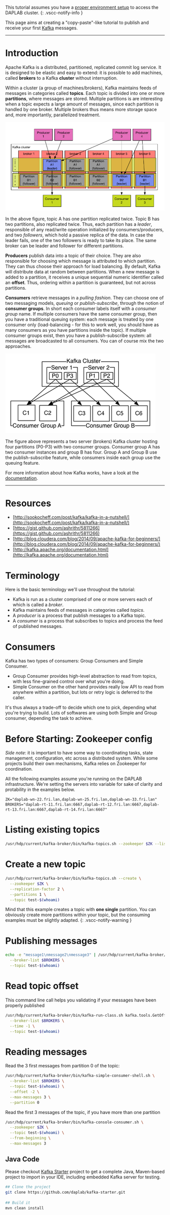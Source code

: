 
This tutorial assumes you have a [proper environment setup](/getting_started.md)
to access the DAPLAB cluster.
{: .vscc-notify-info }

This page aims at creating a "copy-paste"-like tutorial to publish and receive your first
[Kafka](https://kafka.apache.org) messages.

-----------------------------------------------------
# Introduction

Apache Kafka is a distributed, partitioned, replicated commit log service. It is designed to be
elastic and easy to extend: it is possible to add machines, called __brokers__ to a Kafka __cluster__
without interruption.

 Within a cluster (a group of machines/brokers), Kafka maintains feeds of messages in categories called __topics__.
 Each topic is divided into one or more __partitions__, where messages are stored. Multiple partitions is are
 interesting when a topic expects a large amount of messages, since each partition is handled by one broker.
 Multiple brokers thus means more storage space and, more importantly, parallelized treatment.

 ![Kafka - cluster, partitions and brokers](../images/kafka-brokers.png)    

In the above figure, topic A has one partition replicated twice. Topic B has two partitions, also replicated twice.
Thus, each partition has a _leader_, responsible of any read/write operation initialized by consumers/producers, and
two _followers_, which hold a passive replica of the data. In case the leader fails, one of the two followers is
ready to take its place. The same broker can be leader and follower for different partitions.

__Producers__ publish data into a topic of their choice. They are also responsible for choosing which message
is attributed to which partition. They can thus choose their approach for load balancing. By default, Kafka will
distribute data at random between partitions. When a new message is added to a partition, it receives a unique
sequential numeric identifier called an __offset__. Thus, ordering within a partition is guaranteed, but not
across partitions.

__Consumers__ retrieve messages in a _pulling fashion_. They can choose one of two messaging models, _queuing_ or
_publish-subscribe_, through the notion of __consumer groups__.
In short each consumer labels itself with a _consumer group_ name. If multiple consumers have the same consumer
group, then you have a traditional queuing system: each message is treated by one consumer only (load-balancing - for this to work well, you should have as many consumers as you have partitions inside the topic).
If multiple consumer groups exist, then you have a publish-subscribe system: all messages are broadcasted to all
consumers. You can of course mix the two approaches.

![Kafka - consumer groups](../images/kafka-consumer-groups.png)

The figure above represents a two server (brokers) Kafka cluster hosting four partitions (P0-P3) with two consumer groups.
Consumer group A has two consumer instances and group B has four. Group A and Group B use the publish-subscribe feature,
while consumers inside each group use the queuing feature.

For more information about how Kafka works, have a look at the [documentation](http://kafka.apache.org/documentation.html#introduction).

-----------------------------------------------------


# Resources

* [http://sookocheff.com/post/kafka/kafka-in-a-nutshell/](http://sookocheff.com/post/kafka/kafka-in-a-nutshell/)
* [https://gist.github.com/ashrithr/5811266](https://gist.github.com/ashrithr/5811266)
* [http://blog.cloudera.com/blog/2014/09/apache-kafka-for-beginners/](http://blog.cloudera.com/blog/2014/09/apache-kafka-for-beginners/)
* [http://kafka.apache.org/documentation.html](http://kafka.apache.org/documentation.html)

# Terminology

Here is the basic terminology we'll use throughout the tutorial:

- Kafka is run as a cluster comprised of one or more servers each of which is called a _broker_.
- Kafka maintains feeds of messages in categories called _topics_.
- A _producer_ is a process that publish messages to a Kafka topic.
- A _consumer_ is a process that subscribes to topics and process the feed of published messages.


# Consumers

Kafka has two types of consumers: Group Consumers and Simple Consumer.

* Group Consumer provides high-level abstraction to read from topics, with less
  fine-grained control over what you're doing.
* Simple Consumer on the other hand provides really low API to read from anywhere within
  a partition, but lots or retry logic is deferred to the caller.

It's thus always a trade-off to decide which one to pick, depending what you're trying
to build. Lots of softwares are using both Simple and Group consumer,
depending the task to achieve.

# Before Starting: Zookeeper config

_Side note_: it is important to have some way to coordinating tasks, state management, configuration, etc across a distributed system.
While some projects build their own mechanisms, Kafka relies on Zookeeper for coordination.

All the following examples assume you're running on the DAPLAB infrastructure.
We're setting the servers into variable for sake of clarity and
protability in the examples below.

```
ZK="daplab-wn-22.fri.lan,daplab-wn-25.fri.lan,daplab-wn-33.fri.lan"
BROKERS="daplab-rt-11.fri.lan:6667,daplab-rt-12.fri.lan:6667,daplab-rt-13.fri.lan:6667,daplab-rt-14.fri.lan:6667"
```

# Listing existing topics

```bash
/usr/hdp/current/kafka-broker/bin/kafka-topics.sh --zookeeper $ZK --list
```

# Create a new topic

```bash
/usr/hdp/current/kafka-broker/bin/kafka-topics.sh --create \
  --zookeeper $ZK \
  --replication-factor 2 \
  --partitions 1 \
  --topic test-$(whoami)
```

Mind that this example creates a topic with **one single** partition.
You can obviously create more partitions within your topic, but the consuming examples
must be slightly adapted.
{: .vscc-notify-warning }

# Publishing messages

```bash
echo -e "message1\nmessage2\nmessage3" | /usr/hdp/current/kafka-broker/bin/kafka-console-producer.sh \
  --broker-list $BROKERS \
  --topic test-$(whoami)
```

# Read topic offset

This command line call helps you validating if your messages have been properly published

```bash
/usr/hdp/current/kafka-broker/bin/kafka-run-class.sh kafka.tools.GetOffsetShell \
  --broker-list $BROKERS \
  --time -1 \
  --topic test-$(whoami)
```

# Reading messages

Read the 3 first messages from partition 0 of the topic:

```bash
/usr/hdp/current/kafka-broker/bin/kafka-simple-consumer-shell.sh \
  --broker-list $BROKERS \
  --topic test-$(whoami) \
  --offset -2 \
  --max-messages 3 \
  --partition 0
```

Read the first 3 messages of the topic, if you have more than one partition

```bash
/usr/hdp/current/kafka-broker/bin/kafka-console-consumer.sh \
  --zookeeper $ZK \
  --topic test-$(whoami) \
  --from-beginning \
  --max-messages 3
```

## Java Code

Please checkout [Kafka Starter](https://github.com/daplab/kafka-starter) project
to get a complete Java, Maven-based project to import in your IDE, including
embedded Kafka server for testing.

```bash
## Clone the project
git clone https://github.com/daplab/kafka-starter.git

## Build it
mvn clean install
```


<!--
# New Consumer API

http://www.confluent.io/blog/tutorial-getting-started-with-the-new-apache-kafka-0.9-consumer-client

org.apache.kafka.clients.consumer.CommitFailedException: Commit cannot be completed due to group rebalance
  at org.apache.kafka.clients.consumer.internals.ConsumerCoordinator$OffsetCommitResponseHandler.handle(ConsumerCoordinator.java:552) ~[kafka-clients-0.9.0.1.jar:na]

Long message processing time and consumer liveness

i.e. use pause and resume.

Mind threads.-->
